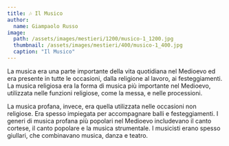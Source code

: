 ```yaml
---
title: 🎶 Il Musico
author:
  name: Giampaolo Russo
image: 
  path: /assets/images/mestieri/1200/musico-1_1200.jpg
  thumbnail: /assets/images/mestieri/400/musico-1_400.jpg
  caption: "Il Musico"
---
```


La musica era una parte importante della vita quotidiana nel Medioevo ed era
presente in tutte le occasioni, dalla religione al lavoro, ai festeggiamenti. La
musica religiosa era la forma di musica più importante nel Medioevo, utilizzata
nelle funzioni religiose, come la messa, e nelle processioni.

<!-- more -->

La musica profana, invece, era quella utilizzata nelle occasioni non religiose. Era spesso impiegata per accompagnare balli e festeggiamenti. I generi di musica profana più popolari nel Medioevo includevano il canto cortese, il canto popolare e la musica strumentale. I musicisti erano spesso giullari, che combinavano musica, danza e teatro.
